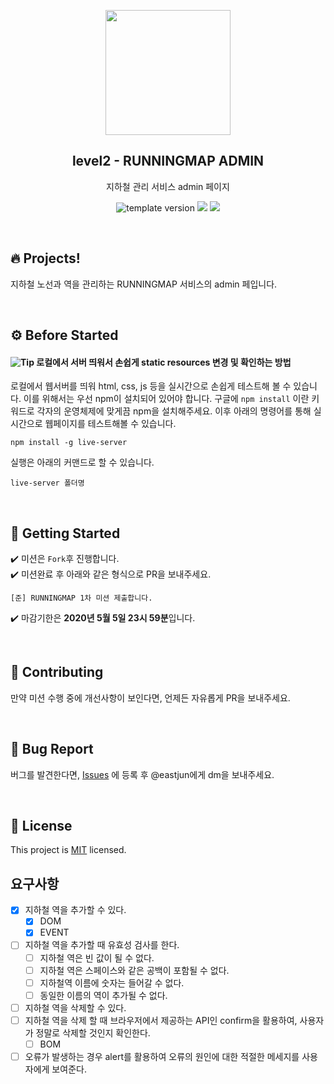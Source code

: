 <p align="middle" >
  <img width="200px;" src="https://raw.githubusercontent.com/woowacourse/atdd-subway-admin-frontend/master/images/main_logo.png"/>
</p>
<h2 align="middle">level2 - RUNNINGMAP ADMIN</h2>
<p align="middle">지하철 관리 서비스 admin 페이지</p>
<p align="middle">
  <img src="https://img.shields.io/badge/version-0.0.1-blue?style=flat-square" alt="template version"/>
<img src="https://img.shields.io/badge/language-html-blue.svg?style=flat-square"/>
<a href="https://github.com/daybrush/moveable/blob/master/LICENSE" target="_blank">
  <img src="https://img.shields.io/github/license/daybrush/moveable.svg?style=flat-square&label=license&color=08CE5D"/>
  </a>
</p>

<br>

## 🔥 Projects!

지하철 노선과 역을 관리하는 RUNNINGMAP 서비스의 admin 페입니다.

<br>

## ⚙️ Before Started

#### <img alt="Tip" src="https://img.shields.io/static/v1.svg?label=&message=Tip&style=flat-square&color=673ab8"> 로컬에서 서버 띄워서 손쉽게 static resources 변경 및 확인하는 방법

로컬에서 웹서버를 띄워 html, css, js 등을 실시간으로 손쉽게 테스트해 볼 수 있습니다. 이를 위해서는 우선 npm이 설치되어 있어야 합니다. 구글에 `npm install` 이란 키워드로 각자의 운영체제에 맞게끔 npm을 설치해주세요. 이후 아래의 명령어를 통해 실시간으로 웹페이지를 테스트해볼 수 있습니다.

```
npm install -g live-server
```

실행은 아래의 커맨드로 할 수 있습니다.

```
live-server 폴더명
```

<br>



## 🚀 Getting Started

✔️ 미션은 `Fork`후 진행합니다. <br/>
✔️ 미션완료 후 아래와 같은 형식으로 PR을 보내주세요.
```
[준] RUNNINGMAP 1차 미션 제출합니다.
```
✔️ 마감기한은 **2020년 5월 5일 23시 59분**입니다.

<br>

## 👏 Contributing

만약 미션 수행 중에 개선사항이 보인다면, 언제든 자유롭게 PR을 보내주세요. 

<br>

## 🐞 Bug Report

버그를 발견한다면, [Issues](https://github.com/woowacourse/atdd-subway-admin-frontend/issues) 에 등록 후 @eastjun에게 dm을 보내주세요.

<br>

## 📝 License

This project is [MIT](https://github.com/woowacourse/atdd-subway-admin-frontend/blob/master/LICENSE) licensed.

## 요구사항
- [x] 지하철 역을 추가할 수 있다.
    - [x] DOM
    - [x] EVENT
- [ ] 지하철 역을 추가할 때 유효성 검사를 한다.
    - [ ] 지하철 역은 빈 값이 될 수 없다.
    - [ ] 지하철 역은 스페이스와 같은 공백이 포함될 수 없다.
    - [ ] 지하철역 이름에 숫자는 들어갈 수 없다.
    - [ ] 동일한 이름의 역이 추가될 수 없다.
- [ ] 지하철 역을 삭제할 수 있다.
- [ ] 지하철 역을 삭제 할 때 브라우저에서 제공하는 API인 confirm을 활용하여, 사용자가 정말로 삭제할 것인지 확인한다.
    - [ ] BOM
- [ ] 오류가 발생하는 경우 alert를 활용하여 오류의 원인에 대한 적절한 메세지를 사용자에게 보여준다.
